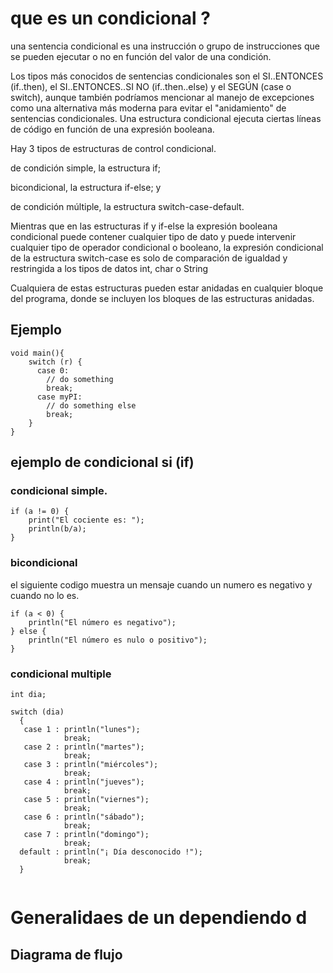 # que es un condicional ?
 una sentencia condicional es una instrucción o grupo de instrucciones que se pueden ejecutar o no en función del valor de una condición.

 Los tipos más conocidos de sentencias condicionales son el SI..ENTONCES (if..then), el SI..ENTONCES..SI NO (if..then..else) y el SEGÚN (case o switch),
 aunque también podríamos mencionar al manejo de excepciones como una alternativa más moderna para evitar el "anidamiento" de sentencias condicionales.
 Una estructura condicional ejecuta ciertas líneas de código en función de una expresión booleana.

Hay 3 tipos de estructuras de control condicional.

de condición simple, la estructura if;

bicondicional, la estructura if-else; y

de condición múltiple, la estructura switch-case-default.

Mientras que en las estructuras if y if-else la expresión booleana condicional puede contener cualquier tipo de dato y puede intervenir cualquier tipo de operador condicional o booleano, la expresión condicional de la estructura switch-case es solo de comparación de igualdad y restringida a los tipos de datos int, char o String

Cualquiera de estas estructuras pueden estar anidadas en cualquier bloque del programa, donde se incluyen los bloques de las estructuras anidadas.

## Ejemplo

````
void main(){
    switch (r) {
      case 0:
        // do something
        break;
      case myPI: 
        // do something else
        break;
    }
}

````
## ejemplo de condicional si (if)

### condicional simple.

````
if (a != 0) {
    print("El cociente es: ");
    println(b/a);
}

````
### bicondicional

el siguiente codigo muestra un mensaje cuando un numero es negativo y cuando no lo es.

````
if (a < 0) {
    println("El número es negativo");
} else {
    println("El número es nulo o positivo");
}

````
### condicional multiple 

````
int dia;

switch (dia)
  {
   case 1 : println("lunes");
            break;
   case 2 : println("martes");
            break;
   case 3 : println("miércoles");
            break;
   case 4 : println("jueves");
            break;
   case 5 : println("viernes");
            break;
   case 6 : println("sábado");
            break;
   case 7 : println("domingo");
            break;
  default : println("¡ Día desconocido !");
            break;
  }
  
  ````
  
  # Generalidaes de un dependiendo d

## Diagrama de flujo
